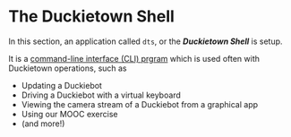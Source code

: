 # The Duckietown Shell

In this section, an application called `dts`, or the ***Duckietown Shell*** is setup.

It is a [command-line interface (CLI) prgram](https://en.wikipedia.org/wiki/Command-line_interface) which is used often with Duckietown operations, such as
* Updating a Duckiebot
* Driving a Duckiebot with a virtual keyboard
* Viewing the camera stream of a Duckiebot from a graphical app
* Using our MOOC exercise
* (and more!)
